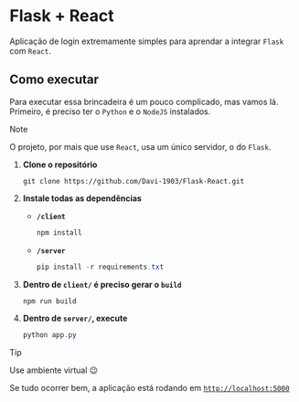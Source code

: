# Flask + React

Aplicação de login extremamente simples para aprendar a integrar `Flask` com `React`.

## Como executar

Para executar essa brincadeira é um pouco complicado, mas vamos lá. Primeiro, é preciso ter o `Python` e o `NodeJS` instalados.

> [!NOTE]
> O projeto, por mais que use `React`, usa um único servidor, o do `Flask`.

1. **Clone o repositório**

    ```git
    git clone https://github.com/Davi-1903/Flask-React.git
    ```

2. **Instale todas as dependências**

    - **`/client`**

        ```powershell
        npm install
        ```

    - **`/server`**

        ```powershell
        pip install -r requirements.txt
        ```

3. **Dentro de `client/` é preciso gerar o `build`**

    ```powershell
    npm run build
    ```

4. **Dentro de `server/`, execute**

    ```powershell
    python app.py
    ```

> [!TIP]
> Use ambiente virtual 😉

Se tudo ocorrer bem, a aplicação está rodando em [`http://localhost:5000`](http://localhost:5000)
